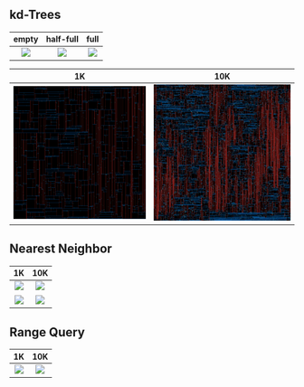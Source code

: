 ## kd-Trees

| empty | half-full | full |
|:-:|:-:|:-:|
| ![](https://github.com/0x0584/kd-trees/blob/master/input/input1K-gif-1.gif) | ![](https://github.com/0x0584/kd-trees/blob/master/input/input1K-gif-2.gif) | ![](https://github.com/0x0584/kd-trees/blob/master/input/input1K-gif-3.gif)|

| 1K | 10K |
|:-:|:-:|
| ![](https://github.com/0x0584/kd-trees/blob/master/input/input1K.png) | ![](https://github.com/0x0584/kd-trees/blob/master/input/input10K.png) |


## Nearest Neighbor

| 1K | 10K |
|:-:|:-:|
| ![](https://github.com/0x0584/kd-trees/blob/master/input/input1K-near.gif) | ![](https://github.com/0x0584/kd-trees/blob/master/input/input10K-near.gif) |
| ![](https://github.com/0x0584/kd-trees/blob/master/input/input1K-near-circle.gif) | ![](https://github.com/0x0584/kd-trees/blob/master/input/input10K-near-circle.gif) |

## Range Query

| 1K | 10K |
|:-:|:-:|
| ![](https://github.com/0x0584/kd-trees/blob/master/range-1K.gif) | ![](https://github.com/0x0584/kd-trees/blob/master/range-10K.gif) |
